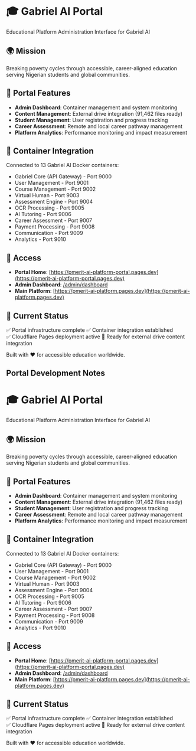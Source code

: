 # 🎓 Gabriel AI Portal

Educational Platform Administration Interface for Gabriel AI

## 🌍 Mission
Breaking poverty cycles through accessible, career-aligned education serving Nigerian students and global communities.

## 🔧 Portal Features

- **Admin Dashboard**: Container management and system monitoring
- **Content Management**: External drive integration (91,462 files ready)
- **Student Management**: User registration and progress tracking
- **Career Assessment**: Remote and local career pathway management
- **Platform Analytics**: Performance monitoring and impact measurement

## 🐳 Container Integration

Connected to 13 Gabriel AI Docker containers:
- Gabriel Core (API Gateway) - Port 9000
- User Management - Port 9001  
- Course Management - Port 9002
- Virtual Human - Port 9003
- Assessment Engine - Port 9004
- OCR Processing - Port 9005
- AI Tutoring - Port 9006
- Career Assessment - Port 9007
- Payment Processing - Port 9008
- Communication - Port 9009
- Analytics - Port 9010

## 🚀 Access

- **Portal Home**: [https://pmerit-ai-platform-portal.pages.dev](https://pmerit-ai-platform-portal.pages.dev)
- **Admin Dashboard**: [/admin/dashboard](https://pmerit-ai-platform-portal.pages.dev/admin/dashboard)
- **Main Platform**: [https://pmerit-ai-platform.pages.dev](https://pmerit-ai-platform.pages.dev)

## 🎯 Current Status

✅ Portal infrastructure complete
✅ Container integration established  
✅ Cloudflare Pages deployment active
🎒 Ready for external drive content integration

Built with ❤️ for accessible education worldwide.

## Portal Development Notes
# 🎓 Gabriel AI Portal

Educational Platform Administration Interface for Gabriel AI

## 🌍 Mission
Breaking poverty cycles through accessible, career-aligned education serving Nigerian students and global communities.

## 🔧 Portal Features

- **Admin Dashboard**: Container management and system monitoring
- **Content Management**: External drive integration (91,462 files ready)
- **Student Management**: User registration and progress tracking
- **Career Assessment**: Remote and local career pathway management
- **Platform Analytics**: Performance monitoring and impact measurement

## 🐳 Container Integration

Connected to 13 Gabriel AI Docker containers:
- Gabriel Core (API Gateway) - Port 9000
- User Management - Port 9001  
- Course Management - Port 9002
- Virtual Human - Port 9003
- Assessment Engine - Port 9004
- OCR Processing - Port 9005
- AI Tutoring - Port 9006
- Career Assessment - Port 9007
- Payment Processing - Port 9008
- Communication - Port 9009
- Analytics - Port 9010

## 🚀 Access

- **Portal Home**: [https://pmerit-ai-platform-portal.pages.dev](https://pmerit-ai-platform-portal.pages.dev)
- **Admin Dashboard**: [/admin/dashboard](https://pmerit-ai-platform-portal.pages.dev/admin/dashboard)
- **Main Platform**: [https://pmerit-ai-platform.pages.dev](https://pmerit-ai-platform.pages.dev)

## 🎯 Current Status

✅ Portal infrastructure complete
✅ Container integration established  
✅ Cloudflare Pages deployment active
🎒 Ready for external drive content integration

Built with ❤️ for accessible education worldwide.
